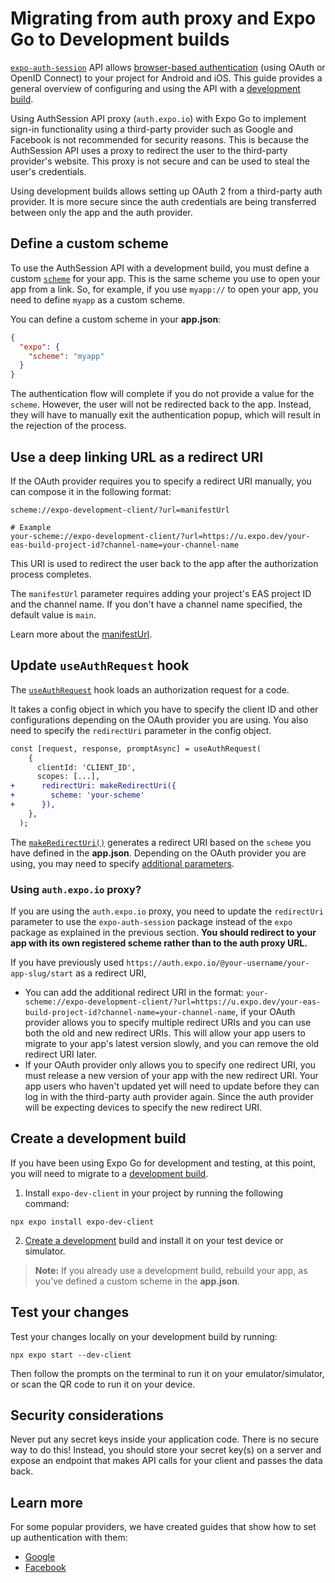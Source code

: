 # Migrating from auth proxy and Expo Go to Development builds

[`expo-auth-session`](https://docs.expo.dev/versions/latest/sdk/auth-session) API allows [browser-based authentication](https://docs.expo.dev/versions/latest/sdk/auth-session/#how-web-browser-based-authentication-flows-work) (using OAuth or OpenID Connect) to your project for Android and iOS. This guide provides a general overview of configuring and using the API with a [development build](/development/create-development-builds/).

Using AuthSession API proxy (`auth.expo.io`) with Expo Go to implement sign-in functionality using a third-party provider such as Google and Facebook is not recommended for security reasons. This is because the AuthSession API uses a proxy to redirect the user to the third-party provider's website. This proxy is not secure and can be used to steal the user's credentials.

Using development builds allows setting up OAuth 2 from a third-party auth provider. It is more secure since the auth credentials are being transferred between only the app and the auth provider.

## Define a custom scheme

To use the AuthSession API with a development build, you must define a custom [`scheme`](/versions/latest/config/app/#scheme) for your app. This is the same scheme you use to open your app from a link. So, for example, if you use `myapp://` to open your app, you need to define `myapp` as a custom scheme.

You can define a custom scheme in your **app.json**:

```json
{
  "expo": {
    "scheme": "myapp"
  }
}
```

The authentication flow will complete if you do not provide a value for the `scheme`. However, the user will not be redirected back to the app. Instead, they will have to manually exit the authentication popup, which will result in the rejection of the process.

## Use a deep linking URL as a redirect URI

If the OAuth provider requires you to specify a redirect URI manually, you can compose it in the following format:

```shell
scheme://expo-development-client/?url=manifestUrl

# Example
your-scheme://expo-development-client/?url=https://u.expo.dev/your-eas-build-project-id?channel-name=your-channel-name
```

This URI is used to redirect the user back to the app after the authorization process completes.

The `manifestUrl` parameter requires adding your project's EAS project ID and the channel name. If you don't have a channel name specified, the default value is `main`.

Learn more about the [manifestUrl](/development/development-workflows/#deep-linking-urls).

## Update `useAuthRequest` hook

The [`useAuthRequest`](https://docs.expo.dev/versions/latest/sdk/auth-session/#useauthrequestconfig-discovery) hook loads an authorization request for a code.

It takes a config object in which you have to specify the client ID and other configurations depending on the OAuth provider you are using. You also need to specify the `redirectUri` parameter in the config object.

```diff
const [request, response, promptAsync] = useAuthRequest(
    {
      clientId: 'CLIENT_ID',
      scopes: [...],
+      redirectUri: makeRedirectUri({
+        scheme: 'your-scheme'
+      }),
    },
  );
```

The [`makeRedirectUri()`](https://docs.expo.dev/versions/latest/sdk/auth-session/#authsessionmakeredirecturioptions) generates a redirect URI based on the `scheme` you have defined in the **app.json**. Depending on the OAuth provider you are using, you may need to specify [additional parameters](https://docs.expo.dev/versions/latest/sdk/auth-session/#authsessionredirecturioptions).

### Using `auth.expo.io` proxy?

If you are using the `auth.expo.io` proxy, you need to update the `redirectUri` parameter to use the `expo-auth-session` package instead of the `expo` package as explained in the previous section. **You should redirect to your app with its own registered scheme rather than to the auth proxy URL.**

If you have previously used `https://auth.expo.io/@your-username/your-app-slug/start` as a redirect URI,

- You can add the additional redirect URI in the format: `your-scheme://expo-development-client/?url=https://u.expo.dev/your-eas-build-project-id?channel-name=your-channel-name`, if your OAuth provider allows you to specify multiple redirect URIs and you can use both the old and new redirect URIs. This will allow your app users to migrate to your app's latest version slowly, and you can remove the old redirect URI later.
- If your OAuth provider only allows you to specify one redirect URI, you must release a new version of your app with the new redirect URI. Your app users who haven't updated yet will need to update before they can log in with the third-party auth provider again. Since the auth provider will be expecting devices to specify the new redirect URI.

## Create a development build

If you have been using Expo Go for development and testing, at this point, you will need to migrate to a [development build](https://docs.expo.dev/development/introduction/).

1. Install `expo-dev-client` in your project by running the following command:

```shell
npx expo install expo-dev-client
```

2. [Create a development](https://docs.expo.dev/development/create-development-builds/) build and install it on your test device or simulator.

> **Note:** If you already use a development build, rebuild your app, as you've defined a custom scheme in the **app.json**.

## Test your changes

Test your changes locally on your development build by running:

```shell
npx expo start --dev-client
```

Then follow the prompts on the terminal to run it on your emulator/simulator, or scan the QR code to run it on your device.

## Security considerations

Never put any secret keys inside your application code. There is no secure way to do this! Instead, you should store your secret key(s) on a server and expose an endpoint that makes API calls for your client and passes the data back.

## Learn more

For some popular providers, we have created guides that show how to set up authentication with them:

- [Google](https://docs.expo.dev/guides/google-authentication)
- [Facebook](https://docs.expo.dev/guides/facebook-authentication)
